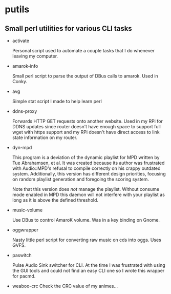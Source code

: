 putils
======

## Small perl utilities for various CLI tasks ##

* activate

	Personal script used to automate a couple tasks
	that I do whenever leaving my computer.

* amarok-info

	Small perl script to parse the output of DBus calls
	to amarok. Used in Conky.

* avg

	Simple stat script I made to help learn perl

* ddns-proxy

	Forwards HTTP GET requests onto another website.
	Used in my RPi for DDNS updates since router
	doesn't have enough space to support full wget with
	https support and my RPi doesn't have direct access
	to link state information on my router.

* dyn-mpd

	This program is a deviation of the dynamic playlist
	for MPD written by Tue Abrahamsen, et al. It was
	created because its author was frustrated with
	Audio::MPD's refusal to compile correctly on his
	crappy outdated system. Additionally, this version
	has different design priorities, focusing on random
	playlist generation and foregoing the scoring
	system.

	Note that this version does _not_ manage the
	playlist. Without consume mode enabled in MPD this
	daemon will not interfere with your playlist as
	long as it is above the defined threshold.

* music-volume

	Use DBus to control AmaroK volume. Was in a key
	binding on Gnome.

* oggwrapper

	Nasty little perl script for converting raw music
	on cds into oggs. Uses GVFS.

* paswitch

	Pulse Audio Sink switcher for CLI. At the time I
	was frustrated with using the GUI tools and could
	not find an easy CLI one so I wrote this wrapper
	for pacmd.

* weaboo-crc
	Check the CRC value of my animes...
